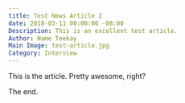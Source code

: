 ```yaml
---
title: Test News Article 2
date: 2018-03-11 00:00:00 -08:00
Description: This is an excellent test article.
Author: Name Teekay
Main Image: test-article.jpg
Category: Interview
---
```


This is the article. Pretty awesome, right?

The end.
